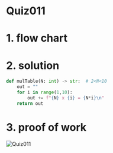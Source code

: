 # Quiz011

# 1. flow chart

# 2. solution
```.py
def mulTable(N: int) -> str:  # 2<N<10
    out = ""
    for i in range(1,10):
        out += f"{N} x {i} = {N*i}\n"
    return out
```
# 3. proof of work
![Quiz011](https://github.com/AntGra25/unit1-CS24/assets/142757981/7a1da10e-b5ac-43bd-b62e-d2667e3ce820)
